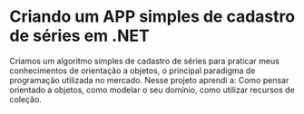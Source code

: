 # Criando um APP simples de cadastro de séries em .NET

Criamos um algoritmo simples de cadastro de séries para praticar meus conhecimentos de orientação a objetos, o principal paradigma de programação utilizada no mercado. Nesse projeto aprendi a: Como pensar orientado a objetos, como modelar o seu domínio, como utilizar recursos de coleção.